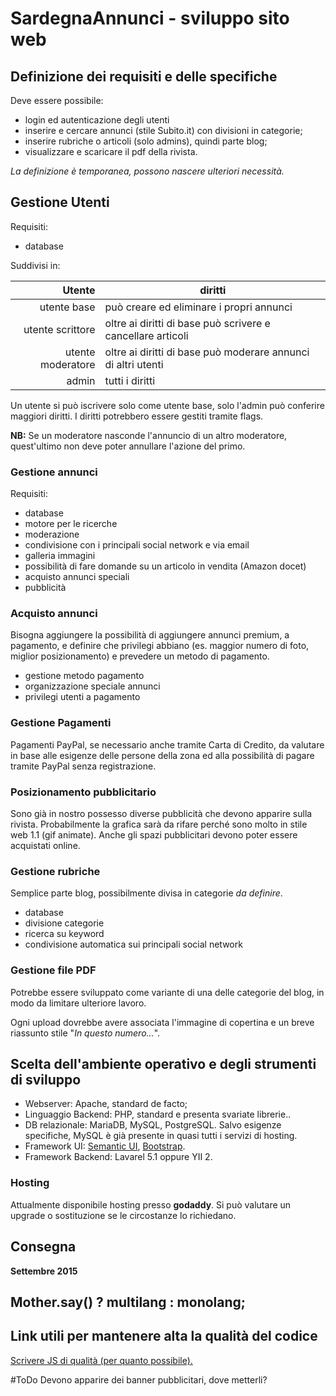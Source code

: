 # SardegnaAnnunci - sviluppo sito web

## Definizione dei requisiti e delle specifiche

Deve essere possibile:

- login ed autenticazione degli utenti
- inserire e cercare annunci (stile Subito.it) con divisioni in categorie;
- inserire rubriche o articoli (solo admins), quindi parte blog;
- visualizzare e scaricare il pdf della rivista.

*La definizione è temporanea, possono nascere ulteriori necessità.*

## Gestione Utenti

Requisiti:

- database

Suddivisi in:

| Utente | diritti |
|-------:|---------|
| utente base | può creare ed eliminare i propri annunci |
| utente scrittore | oltre ai diritti di base può scrivere e cancellare articoli |
| utente moderatore | oltre ai diritti di base può moderare annunci di altri utenti |
| admin | tutti i diritti |

Un utente si può iscrivere solo come utente base, solo l'admin può conferire maggiori diritti.
I diritti potrebbero essere gestiti tramite flags.

**NB:** Se un moderatore nasconde l'annuncio di un altro moderatore, quest'ultimo non deve poter annullare l'azione del primo.


### Gestione annunci

Requisiti:

- database
- motore per le ricerche
- moderazione
- condivisione con i principali social network e via email
- galleria immagini
- possibilità di fare domande su un articolo in vendita (Amazon docet)
- acquisto annunci speciali
- pubblicità

### Acquisto annunci

Bisogna aggiungere la possibilità di aggiungere annunci premium, a pagamento,
e definire che privilegi abbiano (es. maggior numero di foto, miglior posizionamento)
e prevedere un metodo di pagamento.

- gestione metodo pagamento
- organizzazione speciale annunci
- privilegi utenti a pagamento

### Gestione Pagamenti

Pagamenti PayPal, se necessario anche tramite Carta di Credito, da valutare in base
alle esigenze delle persone della zona ed alla possibilità di pagare tramite PayPal
senza registrazione.

### Posizionamento pubblicitario

Sono già in nostro possesso diverse pubblicità che devono apparire sulla rivista.
Probabilmente la grafica sarà da rifare perché sono molto in stile web 1.1 (gif animate).
Anche gli spazi pubblicitari devono poter essere acquistati online.

### Gestione rubriche

Semplice parte blog, possibilmente divisa in categorie *da definire*.

- database
- divisione categorie
- ricerca su keyword
- condivisione automatica sui principali social network

### Gestione file PDF

Potrebbe essere sviluppato come variante di una delle categorie del blog, in modo da limitare ulteriore lavoro.

Ogni upload dovrebbe avere associata l'immagine di copertina e un breve riassunto stile "*In questo numero...*".


## Scelta dell'ambiente operativo e degli strumenti di sviluppo

- Webserver: Apache, standard de facto;
- Linguaggio Backend: PHP, standard e presenta svariate librerie..
- DB relazionale: MariaDB, MySQL, PostgreSQL. Salvo esigenze specifiche, MySQL è già presente in quasi tutti i servizi di hosting.
- Framework UI: [Semantic UI](http://semantic-ui.com/), [Bootstrap](http://getbootstrap.com/2.3.2/).
- Framework Backend: Lavarel 5.1 oppure YII 2.

### Hosting

Attualmente disponibile hosting presso **godaddy**. Si può valutare un upgrade o sostituzione se le circostanze lo richiedano.

## Consegna

**Settembre 2015**

## Mother.say() ? multilang : monolang;

## Link utili per mantenere alta la qualità del codice
[Scrivere JS di qualità (per quanto possibile).](http://code.tutsplus.com/tutorials/the-essentials-of-writing-high-quality-javascript--net-15145)

#ToDo
Devono apparire dei banner pubblicitari, dove metterli?


 
